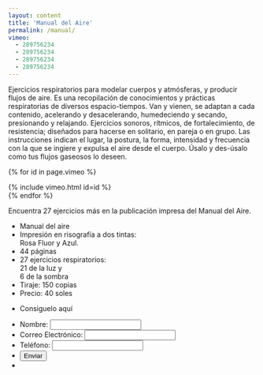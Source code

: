 ```yaml
---
layout: content
title: 'Manual del Aire'
permalink: /manual/
vimeo:
  - 289756234
  - 289756234
  - 289756234
  - 289756234
---
```

Ejercicios respiratorios para modelar cuerpos y atmósferas, y producir flujos de aire. Es una recopilación de conocimientos y prácticas respiratorias de diversos espacio-tiempos. Van y vienen, se adaptan a cada contenido, acelerando y desacelerando, humedeciendo y secando, presionando y relajando. Ejercicios sonoros, rítmicos, de fortalecimiento, de resistencia; diseñados para hacerse en solitario, en pareja o en grupo. Las instrucciones indican el lugar, la postura, la forma, intensidad y frecuencia con la que se ingiere y expulsa el aire desde el cuerpo. Úsalo y des-úsalo como tus flujos gaseosos lo deseen.

{% for id in page.vimeo %}
  <div class="video-with-title">
    <div class="video-title"
         style="background-image: url({{ site.baseurl }}/images/manual-marquee-{{ forloop.index0 }}.png);"></div>
    {% include vimeo.html id=id %}
  </div>
{% endfor %}

Encuentra 27 ejercicios más en la publicación impresa del Manual del Aire.

<div class="manual-table">
  <div class="manual-table-image-wrapper">
    <div class="manual-table-image"></div>
  </div>
  <div class="manual-table-info">
    <ul class="manual-table-info-list">
      <li>Manual del aire</li>
      <li>Impresión en risografía a dos tintas:<br>
        Rosa Fluor y Azul.</li>
      <li>44 páginas</li>
      <li>27 ejercicios respiratorios:<br>
        21 de la luz y<br>
        6 de la sombra</li>
      <li>Tiraje: 150 copias</li>
      <li>Precio: 40 soles</li>
    </ul>
    <ul id="my-manual-table-info-button" class="manual-table-info-list manual-table-info-button">
      <li>Consiguelo aquí</li>
    </ul>
  </div>
</div>

<div class="manual-table manual-form-table">
  <div class="manual-table-image-wrapper"></div>
  <div class="manual-table-info">
    <form id="my-form" class="manual-form" action="https://formspree.io/f/mayladrk" method="POST">
      <ul class="manual-table-info-list">
        <li>
          Nombre:
          <input type="text" name="name" required>
        </li>
        <li>
          Correo Electrónico:
          <input type="email" name="_replyto" required>
        </li>
        <li>
          Teléfono:
          <input type="tel" name="phone" required>
        </li>
        <li>
          <button id="my-form-button" class="manual-form-button" type="submit">Enviar</button>
        </li>
        <li id="my-form-status" class="manual-form-status"></li>
      </ul>
    </form>
  </div>
</div>
